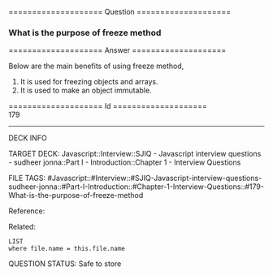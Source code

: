 ==================== Question ====================  

### What is the purpose of freeze method  

==================== Answer ====================  

Below are the main benefits of using freeze method,

1. It is used for freezing objects and arrays.
2. It is used to make an object immutable.

==================== Id ====================  
179
<!--ID: 1707879874106-->

---

DECK INFO

TARGET DECK: Javascript::Interview::SJIQ - Javascript interview questions - sudheer jonna::Part I - Introduction::Chapter 1 - Interview Questions

FILE TAGS: #Javascript::#Interview::#SJIQ-Javascript-interview-questions-sudheer-jonna::#Part-I-Introduction::#Chapter-1-Interview-Questions::#179-What-is-the-purpose-of-freeze-method

Reference:

Related:

```dataview
LIST
where file.name = this.file.name
```
QUESTION STATUS: Safe to store

